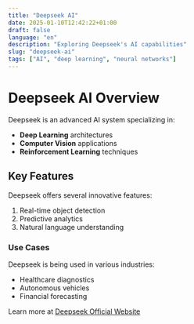 ```yaml
---
title: "Deepseek AI"
date: 2025-01-10T12:42:22+01:00
draft: false
language: "en"
description: "Exploring Deepseek's AI capabilities"
slug: "deepseek-ai"
tags: ["AI", "deep learning", "neural networks"]
---
```


# Deepseek AI Overview

Deepseek is an advanced AI system specializing in:

- **Deep Learning** architectures
- **Computer Vision** applications
- **Reinforcement Learning** techniques

## Key Features

Deepseek offers several innovative features:
1. Real-time object detection
2. Predictive analytics
3. Natural language understanding

### Use Cases

Deepseek is being used in various industries:
* Healthcare diagnostics
* Autonomous vehicles
* Financial forecasting

Learn more at [Deepseek Official Website](https://deepseek.ai)

